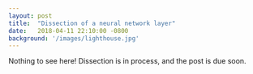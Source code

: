 ```yaml
---
layout: post
title:  "Dissection of a neural network layer"
date:   2018-04-11 22:10:00 -0800
background: '/images/lighthouse.jpg'
---
```


Nothing to see here! Dissection is in process, and the post is due soon.